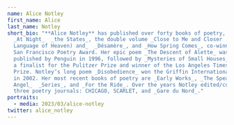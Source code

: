 ```yaml
---
name: Alice Notley
first_name: Alice
last_name: Notley
short_bio: "**Alice Notley** has published over forty books of poetry, including
  _At Night_  _the States_, the double volume _Close to Me and Closer . . . (The
  Language of Heaven) and_  _Désamère_, and _How Spring Comes_, co-winner of the
  San Francisco Poetry Award. Her epic poem _The Descent of Alette_ was
  published by Penguin in 1996, followed by _Mysteries of Small Houses_ (1998),
  a finalist for the Pulitzer Prize and winner of the Los Angeles Times Book
  Prize. Notley’s long poem _Disobedience_ won the Griffin International Prize
  in 2002. Her most recent books of poetry are _Early Works_, _The Speak
  Angel_  _Series_, and _For the Ride_. Over the years Notley edited/co-edited
  three poetry journals: CHICAGO, SCARLET, and _Gare du Nord_."
portraits:
  - media: 2023/03/alice-notley
twitter: alice_notley
---
```

